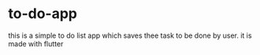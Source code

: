 # to-do-app
this is a simple to do list app which saves thee task to be done by user. it is made with flutter
